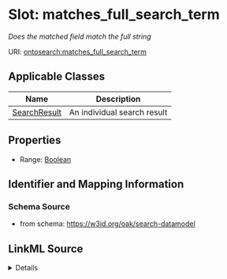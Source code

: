 # Slot: matches_full_search_term
_Does the matched field match the full string_


URI: [ontosearch:matches_full_search_term](https://w3id.org/oak/search-datamodel/matches_full_search_term)



<!-- no inheritance hierarchy -->




## Applicable Classes

| Name | Description |
| --- | --- |
[SearchResult](SearchResult.md) | An individual search result






## Properties

* Range: [Boolean](Boolean.md)







## Identifier and Mapping Information







### Schema Source


* from schema: https://w3id.org/oak/search-datamodel




## LinkML Source

<details>
```yaml
name: matches_full_search_term
description: Does the matched field match the full string
from_schema: https://w3id.org/oak/search-datamodel
rank: 1000
alias: matches_full_search_term
owner: SearchResult
domain_of:
- SearchResult
range: boolean

```
</details>